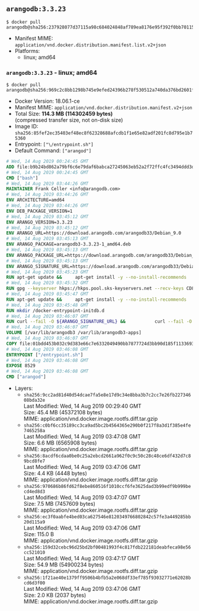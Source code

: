 ## `arangodb:3.3.23`

```console
$ docker pull arangodb@sha256:237928077d37115a98c684024848af789ea8176e95f392f0bb70115789619251
```

-	Manifest MIME: `application/vnd.docker.distribution.manifest.list.v2+json`
-	Platforms:
	-	linux; amd64

### `arangodb:3.3.23` - linux; amd64

```console
$ docker pull arangodb@sha256:969c2c8bb1298b745e9efed24396b278f530512a740da376bd2601fa2d4e8970
```

-	Docker Version: 18.06.1-ce
-	Manifest MIME: `application/vnd.docker.distribution.manifest.v2+json`
-	Total Size: **114.3 MB (114302459 bytes)**  
	(compressed transfer size, not on-disk size)
-	Image ID: `sha256:85fef2ec35403ef48ec8f62328688afcdb1f1e65e82adf201fc8d795e1b75360`
-	Entrypoint: `["\/entrypoint.sh"]`
-	Default Command: `["arangod"]`

```dockerfile
# Wed, 14 Aug 2019 00:24:45 GMT
ADD file:b9b24bd862a79bf6c6e79daf6babca27245063eb52a2f72ffc4fc3494ddd3d48 in / 
# Wed, 14 Aug 2019 00:24:45 GMT
CMD ["bash"]
# Wed, 14 Aug 2019 03:44:26 GMT
MAINTAINER Frank Celler <info@arangodb.com>
# Wed, 14 Aug 2019 03:44:26 GMT
ENV ARCHITECTURE=amd64
# Wed, 14 Aug 2019 03:44:26 GMT
ENV DEB_PACKAGE_VERSION=1
# Wed, 14 Aug 2019 03:45:12 GMT
ENV ARANGO_VERSION=3.3.23
# Wed, 14 Aug 2019 03:45:12 GMT
ENV ARANGO_URL=https://download.arangodb.com/arangodb33/Debian_9.0
# Wed, 14 Aug 2019 03:45:13 GMT
ENV ARANGO_PACKAGE=arangodb3-3.3.23-1_amd64.deb
# Wed, 14 Aug 2019 03:45:13 GMT
ENV ARANGO_PACKAGE_URL=https://download.arangodb.com/arangodb33/Debian_9.0/amd64/arangodb3-3.3.23-1_amd64.deb
# Wed, 14 Aug 2019 03:45:13 GMT
ENV ARANGO_SIGNATURE_URL=https://download.arangodb.com/arangodb33/Debian_9.0/amd64/arangodb3-3.3.23-1_amd64.deb.asc
# Wed, 14 Aug 2019 03:45:23 GMT
RUN apt-get update &&     apt-get install -y --no-install-recommends         dirmngr         gpg     && rm -rf /var/lib/apt/lists/*
# Wed, 14 Aug 2019 03:45:32 GMT
RUN gpg --keyserver hkps://hkps.pool.sks-keyservers.net --recv-keys CD8CB0F1E0AD5B52E93F41E7EA93F5E56E751E9B
# Wed, 14 Aug 2019 03:45:47 GMT
RUN apt-get update &&     apt-get install -y --no-install-recommends         ca-certificates         curl         curl         libjemalloc1         libtasn1-6         numactl         openssl         pwgen         sensible-utils     && rm -rf /var/lib/apt/lists/*
# Wed, 14 Aug 2019 03:45:48 GMT
RUN mkdir /docker-entrypoint-initdb.d
# Wed, 14 Aug 2019 03:46:07 GMT
RUN curl --fail -O ${ARANGO_SIGNATURE_URL} &&           curl --fail -O ${ARANGO_PACKAGE_URL} &&             gpg --verify ${ARANGO_PACKAGE}.asc &&     (echo arangodb3 arangodb3/password password test | debconf-set-selections) &&     (echo arangodb3 arangodb3/password_again password test | debconf-set-selections) &&     DEBIAN_FRONTEND="noninteractive" dpkg -i ${ARANGO_PACKAGE} &&     rm -rf /var/lib/arangodb3/* &&     sed -ri         -e 's!127\.0\.0\.1!0.0.0.0!g'         -e 's!^(file\s*=).*!\1 -!'         -e 's!^\s*uid\s*=.*!!'         /etc/arangodb3/arangod.conf     && chgrp 0 /var/lib/arangodb3 /var/lib/arangodb3-apps     && chmod 775 /var/lib/arangodb3 /var/lib/arangodb3-apps     &&     rm -f ${ARANGO_PACKAGE}*
# Wed, 14 Aug 2019 03:46:07 GMT
VOLUME [/var/lib/arangodb3 /var/lib/arangodb3-apps]
# Wed, 14 Aug 2019 03:46:07 GMT
COPY file:01bdd453b032c9d383e66c7e6332049490bb7877724d3bb90d185f11336934d2 in /entrypoint.sh 
# Wed, 14 Aug 2019 03:46:08 GMT
ENTRYPOINT ["/entrypoint.sh"]
# Wed, 14 Aug 2019 03:46:08 GMT
EXPOSE 8529
# Wed, 14 Aug 2019 03:46:08 GMT
CMD ["arangod"]
```

-	Layers:
	-	`sha256:9cc2ad81d40d54dcae7fa5e8e17d9c34e8bba3b7c2cc7e26fb22734608bda32e`  
		Last Modified: Wed, 14 Aug 2019 00:29:40 GMT  
		Size: 45.4 MB (45372108 bytes)  
		MIME: application/vnd.docker.image.rootfs.diff.tar.gzip
	-	`sha256:c0bf6cc35189cc3ca9ad5bc2b4564365e290b0f217f8a3d1f385e4fe7465258a`  
		Last Modified: Wed, 14 Aug 2019 03:47:08 GMT  
		Size: 6.6 MB (6565908 bytes)  
		MIME: application/vnd.docker.image.rootfs.diff.tar.gzip
	-	`sha256:8acdf6cdaa0be0c25a2ebcd2661a962f0c9c50c28c48ce6df432d7c89bcd8fe7`  
		Last Modified: Wed, 14 Aug 2019 03:47:06 GMT  
		Size: 4.4 KB (4448 bytes)  
		MIME: application/vnd.docker.image.rootfs.diff.tar.gzip
	-	`sha256:970686b86fd62f8ebe860516f1010ccf6fe3625dad3b99edf9b999becd4ed8d3`  
		Last Modified: Wed, 14 Aug 2019 03:47:07 GMT  
		Size: 7.5 MB (7457609 bytes)  
		MIME: application/vnd.docker.image.rootfs.diff.tar.gzip
	-	`sha256:ec3f0aabfe4bed03ca627546e8120349766802842c57fe3a449285bb20d115a9`  
		Last Modified: Wed, 14 Aug 2019 03:47:06 GMT  
		Size: 115.0 B  
		MIME: application/vnd.docker.image.rootfs.diff.tar.gzip
	-	`sha256:159d32cebc96d25bd2bf00481993f4c817fdb222181deabfeca98e56cc521010`  
		Last Modified: Wed, 14 Aug 2019 03:47:17 GMT  
		Size: 54.9 MB (54900234 bytes)  
		MIME: application/vnd.docker.image.rootfs.diff.tar.gzip
	-	`sha256:1f21ae40e1379ff9506b4bfb5a2e068df33ef785f93032771e62028bcd6d3f00`  
		Last Modified: Wed, 14 Aug 2019 03:47:06 GMT  
		Size: 2.0 KB (2037 bytes)  
		MIME: application/vnd.docker.image.rootfs.diff.tar.gzip

